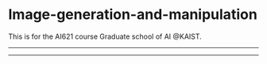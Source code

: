 # Image-generation-and-manipulation
This is for the AI621 course Graduate school of AI @KAIST. 

-----------------------------
-----------------------------
